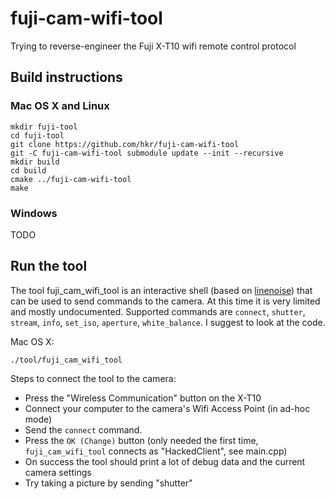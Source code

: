 # fuji-cam-wifi-tool
Trying to reverse-engineer the Fuji X-T10 wifi remote control protocol

## Build instructions

### Mac OS X and Linux
```
mkdir fuji-tool
cd fuji-tool
git clone https://github.com/hkr/fuji-cam-wifi-tool
git -C fuji-cam-wifi-tool submodule update --init --recursive
mkdir build
cd build
cmake ../fuji-cam-wifi-tool
make
```

### Windows
TODO

## Run the tool

The tool fuji_cam_wifi_tool is an interactive shell (based on [linenoise](https://github.com/arangodb/linenoise-ng)) that can be used to send commands to the camera.
At this time it is very limited and mostly undocumented.
Supported commands are `connect`, `shutter`, `stream`, `info`, `set_iso`, `aperture`, `white_balance`.
I suggest to look at the code.

Mac OS X:
```
./tool/fuji_cam_wifi_tool
```
Steps to connect the tool to the camera:
- Press the "Wireless Communication" button on the X-T10
- Connect your computer to the camera's Wifi Access Point (in ad-hoc mode)
- Send the `connect` command.
- Press the `OK (Change)` button (only needed the first time, `fuji_cam_wifi_tool` connects as "HackedClient", see main.cpp)
- On success the tool should print a lot of debug data and the current camera settings
- Try taking a picture by sending "shutter"
